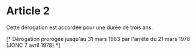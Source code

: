 # Article 2

Cette dérogation est accordée pour une durée de trois ans.

[* Dérogation prorogée jusqu'au 31 mars 1983 par l'arrêté du 21 mars 1978 (JONC 7 avril 1978).*]

